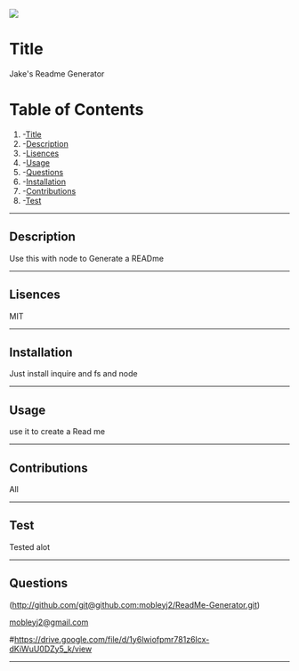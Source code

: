 ![](https://img.shields.io/badge/License-MIT-yellow.svg)
# Title
  Jake's Readme Generator 
  
# Table of Contents
 1. -[Title](#title)
 2. -[Description](#description)
 3. -[Lisences](#lisences)
 4. -[Usage](#usage)
 5. -[Questions](#questions)
 6. -[Installation](#installation)
 7. -[Contributions](#contributions)
 8. -[Test](#test)

---

## Description
  Use this with node to Generate a READme

---

## Lisences
  MIT

---

## Installation
  Just install inquire and fs and node

---

## Usage
  use it to create a Read me 

---

## Contributions
  All

---

## Test
  Tested  alot

---

## Questions
  

  
  (http://github.com/git@github.com:mobleyj2/ReadMe-Generator.git)

  mobleyj2@gmail.com

  #https://drive.google.com/file/d/1y6lwiofpmr781z6Icx-dKiWuU0DZy5_k/view

---



